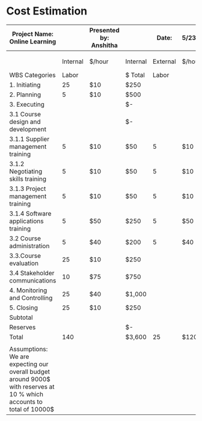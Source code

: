 # Cost Estimation


| Project Name: Online Learning                                                                                         |          | Presented by: Anshitha |          | Date:    | 5/23/2020 |          |         |             |            |
|-----------------------------------------------------------------------------------------------------------------------|----------|------------------------|----------|----------|-----------|----------|---------|-------------|------------|
|                                                                                                                       |          |                        |          |          |           |          |         |             |            |
|                                                                                                                       | Internal | $/hour                 | Internal | External | $/hour    | External | Total   | Non-labor $ | Total Cost |
| WBS Categories                                                                                                        | Labor    |                        | $ Total  | Labor    |           | $ Total  | Labor   |             |            |
| 1. Initiating                                                                                                         | 25       | $10                    | $250     |          |           |  $-      | $250    |             | $250       |
| 2. Planning                                                                                                           | 5        | $10                    | $500     |          |           |  $-      | $500    |             | $500       |
| 3. Executing                                                                                                          |          |                        |  $-      |          |           |  $-      |  $-     |             |  $-        |
|   3.1 Course design and development                                                                                   |          |                        |  $-      |          |           |  $-      |  $-     |             |  $-        |
|       3.1.1 Supplier management training                                                                              | 5        | $10                    | $50      | 5        | $10       | $50      | $100    | $400        | $500       |
|       3.1.2 Negotiating skills training                                                                               | 5        | $10                    | $50      | 5        | $10       | $50      | $100    | $400        | $500       |
|       3.1.3  Project management training                                                                              | 5        | $10                    | $50      | 5        | $10       | $50      | $100    | $400        | $500       |
|       3.1.4 Software applications training                                                                            | 5        | $50                    | $250     | 5        | $50       | $250     | $500    | $2,000      | $2,500     |
|    3.2 Course administration                                                                                          | 5        | $40                    | $200     | 5        | $40       | $200     | $400    | $1,600      | $2,000     |
|    3.3.Course evaluation                                                                                              | 25       | $10                    | $250     |          |           |  $-      | $250    |             | $250       |
|    3.4 Stakeholder communications                                                                                     | 10       | $75                    | $750     |          |           |  $-      | $750    |             | $750       |
| 4. Monitoring and Controlling                                                                                         | 25       | $40                    | $1,000   |          |           |  $-      | $1,000  |             | $1,000     |
| 5. Closing                                                                                                            | 25       | $10                    | $250     |          |           |  $-      | $250    |             | $250       |
| Subtotal                                                                                                              |          |                        |          |          |           |          |         |             | $9,000     |
| Reserves                                                                                                              |          |                        |  $-      |          |           |  $-      |  $-     |             | 1,000.00   |
| Total                                                                                                                 | 140      |                        | $3,600   | 25       | $120      | $600     | $4,200  | $4,800      | $10,000    |
|                                                                                                                       |          |                        |          |          |           |          |         |             |            |
| Assumptions: We are expecting our overall budget around 9000$ with reserves at 10 % which accounts to total of 10000$ |          |                        |          |          |           |          |         |             |            |
